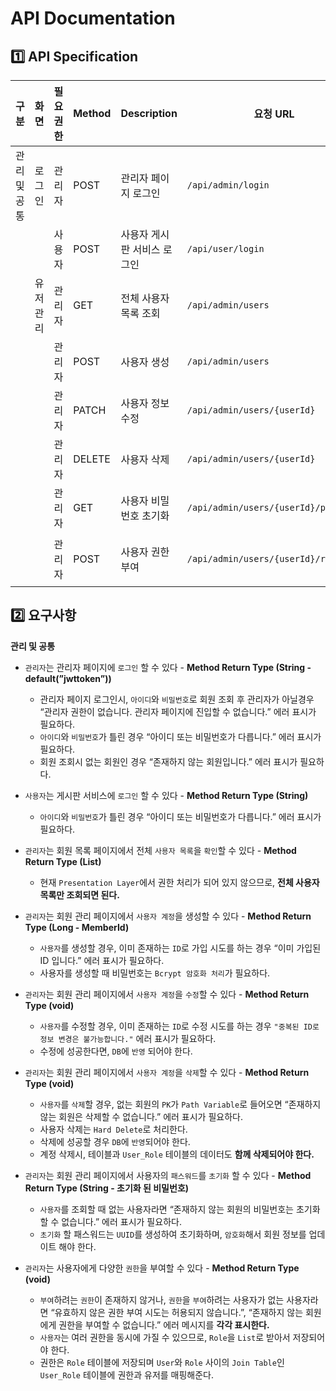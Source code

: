 # API Documentation

## 1️⃣ API Specification

| 구분 | 화면 | 필요권한 | Method | Description | 요청 URL | Request JSON |
| --- | --- | --- | --- | --- | --- | --- |
| 관리 및 공통 | 로그인 | 관리자 | POST | 관리자 페이지 로그인 | `/api/admin/login` | `{"id": "{id}", "password": "{password}"}` |
|  |  | 사용자 | POST | 사용자 게시판 서비스 로그인 | `/api/user/login` | `{"id": "{id}", "password": "{password}"}` |
|  | 유저 관리 | 관리자 | GET | 전체 사용자 목록 조회 | `/api/admin/users` | `{}` |
|  |  | 관리자 | POST | 사용자 생성 | `/api/admin/users` | `{"id": "{id}", "password": "{password}", "name": "{name}"}` |
|  |  | 관리자 | PATCH | 사용자 정보 수정 | `/api/admin/users/{userId}` | `{"id": "{id}", "password": "{password}", "name": "{name}"}` |
|  |  | 관리자 | DELETE | 사용자 삭제 | `/api/admin/users/{userId}` | `{}` |
|  |  | 관리자 | GET | 사용자 비밀번호 초기화 | `/api/admin/users/{userId}/password` | `{}` |
|  |  | 관리자 | POST | 사용자 권한 부여 | `/api/admin/users/{userId}/roles` | `{"grantRoleList": [{"role": "ADMIN"}, {"role": "USER"}]}` |

## 2️⃣ 요구사항

**관리 및 공통**

- `관리자`는 관리자 페이지에 `로그인` 할 수 있다 - **Method Return Type (String - default(”jwttoken”))**
    - 관리자 페이지 로그인시, `아이디`와 `비밀번호`로 회원 조회 후 관리자가 아닐경우 “관리자 권한이 없습니다. 관리자 페이지에 진입할 수 없습니다.” 에러 표시가 필요하다.
    - `아이디`와 `비밀번호`가 틀린 경우 “아이디 또는 비밀번호가 다릅니다.” 에러 표시가 필요하다.
    - 회원 조회시 없는 회원인 경우 “존재하지 않는 회원입니다.” 에러 표시가 필요하다.

- `사용자`는 게시판 서비스에 `로그인` 할 수 있다 - **Method Return Type (String)**
    - `아이디`와 `비밀번호`가 틀린 경우 “아이디 또는 비밀번호가 다릅니다.” 에러 표시가 필요하다.

- `관리자`는 회원 목록 페이지에서 전체 `사용자 목록`을 `확인`할 수 있다 - **Method Return Type (List<MemberDto>)**
    - 현재 `Presentation Layer`에서 권한 처리가 되어 있지 않으므로, **전체 사용자 목록만 조회되면 된다.**

- `관리자`는 회원 관리 페이지에서 `사용자 계정`을 생성할 수 있다 - **Method Return Type (Long - MemberId)**
    - `사용자`를 생성할 경우, 이미 존재하는 `ID`로 가입 시도를 하는 경우 “이미 가입된 ID 입니다.” 에러 표시가 필요하다.
    - 사용자를 생성할 때 비밀번호는 `Bcrypt 암호화 처리`가 필요하다.
    
- `관리자`는 회원 관리 페이지에서 `사용자 계정`을 `수정`할 수 있다 - **Method Return Type (void)**
    - `사용자`를 수정할 경우, 이미 존재하는 `ID`로 수정 시도를 하는 경우  `"중복된 ID로 정보 변경은 불가능합니다."` 에러 표시가 필요하다.
    - 수정에 성공한다면, `DB`에 `반영` 되어야 한다.

- `관리자`는 회원 관리 페이지에서 `사용자 계정`을 `삭제`할 수 있다 - **Method Return Type (void)**
    - `사용자`를 `삭제`할 경우, 없는 회원의 `PK`가 `Path Variable`로 들어오면 “존재하지 않는 회원은 삭제할 수 없습니다.” 에러 표시가 필요하다.
    - 사용자 삭제는 `Hard Delete`로 처리한다.
    - 삭제에 성공할 경우 `DB`에 `반영`되어야 한다.
    - 계정 삭제시, 테이블과 `User_Role` 테이블의 데이터도 **함께 삭제되어야 한다.**

- `관리자`는 회원 관리 페이지에서 사용자의 `패스워드`를 `초기화` 할 수 있다 - **Method Return Type (String -  초기화 된 비밀번호)**
    - `사용자`를 조회할 때 없는 사용자라면 “존재하지 않는 회원의 비밀번호는 초기화할 수 없습니다.” 에러 표시가 필요하다.
    - `초기화` 할 패스워드는 `UUID`를 생성하여 초기화하며, `암호화`해서 회원 정보를 업데이트 해야 한다.

- `관리자`는 사용자에게 다양한  `권한`을 부여할 수 있다 - **Method Return Type (void)**
    - `부여`하려는 `권한`이 존재하지 않거나, `권한`을 `부여`하려는 사용자가 없는 사용자라면 “유효하지 않은 권한 부여 시도는 허용되지 않습니다.”, “존재하지 않는 회원에게 권한을 부여할 수 없습니다.” 에러 메시지를 **각각 표시한다.**
    - `사용자`는 여러 권한을 동시에 가질 수 있으므로, `Role`을 `List`로 받아서 저장되어야 한다.
    - 권한은 `Role` 테이블에 저장되며 `User`와 `Role` 사이의 `Join Table`인 `User_Role` 테이블에 권한과 유저를 매핑해준다.


